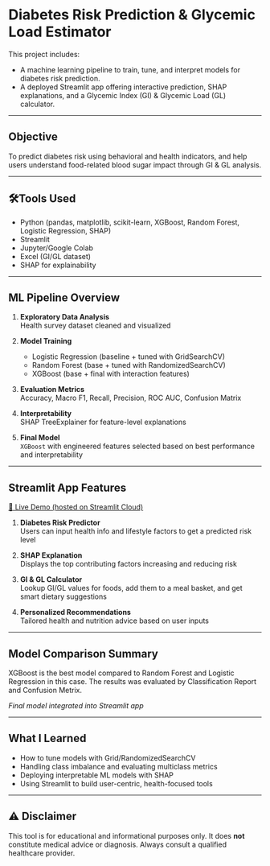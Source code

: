 # Diabetes Risk Prediction & Glycemic Load Estimator

This project includes:
- A machine learning pipeline to train, tune, and interpret models for diabetes risk prediction.
- A deployed Streamlit app offering interactive prediction, SHAP explanations, and a Glycemic Index (GI) & Glycemic Load (GL) calculator.

---

## Objective

To predict diabetes risk using behavioral and health indicators, and help users understand food-related blood sugar impact through GI & GL analysis.

---

## 🛠Tools Used

- Python (pandas, matplotlib, scikit-learn, XGBoost, Random Forest, Logistic Regression, SHAP)
- Streamlit
- Jupyter/Google Colab
- Excel (GI/GL dataset)
- SHAP for explainability

---

## ML Pipeline Overview

1. **Exploratory Data Analysis**  
   Health survey dataset cleaned and visualized

2. **Model Training**  
   - Logistic Regression (baseline + tuned with GridSearchCV)
   - Random Forest (base + tuned with RandomizedSearchCV)
   - XGBoost (base + final with interaction features)

3. **Evaluation Metrics**  
   Accuracy, Macro F1, Recall, Precision, ROC AUC, Confusion Matrix

4. **Interpretability**  
   SHAP TreeExplainer for feature-level explanations

5. **Final Model**  
   `XGBoost` with engineered features selected based on best performance and interpretability

---

## Streamlit App Features

[🔗 Live Demo (hosted on Streamlit Cloud)]([https://diabxgb.streamlit.app/])

1. **Diabetes Risk Predictor**  
   Users can input health info and lifestyle factors to get a predicted risk level

2. **SHAP Explanation**  
   Displays the top contributing factors increasing and reducing risk

3. **GI & GL Calculator**  
   Lookup GI/GL values for foods, add them to a meal basket, and get smart dietary suggestions

4. **Personalized Recommendations**  
   Tailored health and nutrition advice based on user inputs

---

## Model Comparison Summary
XGBoost is the best model compared to Random Forest and Logistic Regression in this case.
The results was evaluated by Classification Report and Confusion Metrix.

*Final model integrated into Streamlit app*

---

## What I Learned

- How to tune models with Grid/RandomizedSearchCV
- Handling class imbalance and evaluating multiclass metrics
- Deploying interpretable ML models with SHAP
- Using Streamlit to build user-centric, health-focused tools

---

## ⚠️ Disclaimer

This tool is for educational and informational purposes only. It does **not** constitute medical advice or diagnosis. Always consult a qualified healthcare provider.



